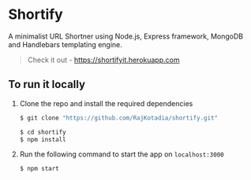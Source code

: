 # Shortify

A minimalist URL Shortner using Node.js, Express framework, MongoDB and Handlebars templating engine.

> Check it out - https://shortifyit.herokuapp.com

## To run it locally

1. Clone the repo and install the required dependencies

    ```bash
    $ git clone "https://github.com/RajKotadia/shortify.git"

    $ cd shortify
    $ npm install
    ```

2. Run the following command to start the app on `localhost:3000`

    ```bash
    $ npm start
    ```
